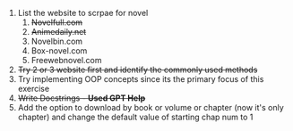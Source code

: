 1. List the website to scrpae for novel
   1. ~~Novelfull.com~~
   2. ~~Animedaily.net~~
   3. Novelbin.com
   4. Box-novel.com
   5. Freewebnovel.com
2. ~~Try 2 or 3 website first and identify the commonly used methods~~
3. Try implementing OOP concepts since its the primary focus of this exercise
4. ~~Write Docstrings - **Used GPT Help**~~
5. Add the option to download by book or volume or chapter (now it's only chapter) and change the default value of starting chap num to 1